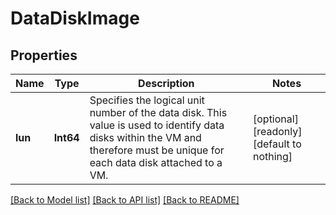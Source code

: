# DataDiskImage


## Properties
Name | Type | Description | Notes
------------ | ------------- | ------------- | -------------
**lun** | **Int64** | Specifies the logical unit number of the data disk. This value is used to identify data disks within the VM and therefore must be unique for each data disk attached to a VM. | [optional] [readonly] [default to nothing]


[[Back to Model list]](../README.md#models) [[Back to API list]](../README.md#api-endpoints) [[Back to README]](../README.md)


